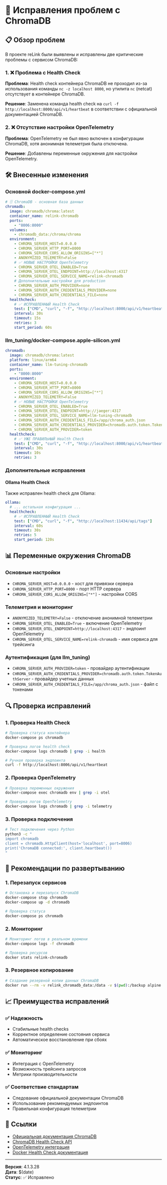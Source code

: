 # 🔧 Исправления проблем с ChromaDB

## 📋 Обзор проблем

В проекте reLink были выявлены и исправлены две критические проблемы с сервисом ChromaDB:

### 1. ❌ Проблема с Health Check
**Проблема**: Health check контейнера ChromaDB не проходил из-за использования команды `nc -z localhost 8000`, но утилита `nc` (netcat) отсутствует в контейнере ChromaDB.

**Решение**: Заменена команда health check на `curl -f http://localhost:8000/api/v1/heartbeat` в соответствии с официальной документацией ChromaDB.

### 2. ❌ Отсутствие настройки OpenTelemetry
**Проблема**: OpenTelemetry не был явно включен в конфигурации ChromaDB, хотя анонимная телеметрия была отключена.

**Решение**: Добавлены переменные окружения для настройки OpenTelemetry.

## 🛠️ Внесенные изменения

### Основной docker-compose.yml

```yaml
# 🗄️ ChromaDB - основная база данных
chromadb:
  image: chromadb/chroma:latest
  container_name: relink-chromadb
  ports:
    - "8006:8000"
  volumes:
    - chromadb_data:/chroma/chroma
  environment:
    - CHROMA_SERVER_HOST=0.0.0.0
    - CHROMA_SERVER_HTTP_PORT=8000
    - CHROMA_SERVER_CORS_ALLOW_ORIGINS=["*"]
    - ANONYMIZED_TELEMETRY=False
    # ✅ НОВЫЕ НАСТРОЙКИ OpenTelemetry
    - CHROMA_SERVER_OTEL_ENABLED=True
    - CHROMA_SERVER_OTEL_ENDPOINT=http://localhost:4317
    - CHROMA_SERVER_OTEL_SERVICE_NAME=relink-chromadb
    # Дополнительные настройки для production
    - CHROMA_SERVER_AUTH_PROVIDER=none
    - CHROMA_SERVER_AUTH_CREDENTIALS_PROVIDER=none
    - CHROMA_SERVER_AUTH_CREDENTIALS_FILE=none
  healthcheck:
    # ✅ ИСПРАВЛЕННЫЙ Health Check
    test: ["CMD", "curl", "-f", "http://localhost:8000/api/v1/heartbeat"]
    interval: 30s
    timeout: 15s
    retries: 3
    start_period: 60s
```

### llm_tuning/docker-compose.apple-silicon.yml

```yaml
chromadb:
  image: chromadb/chroma:latest
  platform: linux/arm64
  container_name: llm-tuning-chromadb
  ports:
    - "8000:8000"
  environment:
    - CHROMA_SERVER_HOST=0.0.0.0
    - CHROMA_SERVER_HTTP_PORT=8000
    - CHROMA_SERVER_CORS_ALLOW_ORIGINS=["*"]
    - ANONYMIZED_TELEMETRY=False
    # ✅ НОВЫЕ НАСТРОЙКИ OpenTelemetry
    - CHROMA_SERVER_OTEL_ENABLED=True
    - CHROMA_SERVER_OTEL_ENDPOINT=http://jaeger:4317
    - CHROMA_SERVER_OTEL_SERVICE_NAME=llm-tuning-chromadb
    - CHROMA_SERVER_AUTH_CREDENTIALS_FILE=/app/chroma_auth.json
    - CHROMA_SERVER_AUTH_CREDENTIALS_PROVIDER=chromadb.auth.token.TokenAuthServer
    - CHROMA_SERVER_AUTH_PROVIDER=token
  healthcheck:
    # ✅ УЖЕ ПРАВИЛЬНЫЙ Health Check
    test: ["CMD", "curl", "-f", "http://localhost:8000/api/v1/heartbeat"]
    interval: 30s
    timeout: 10s
    retries: 3
```

### Дополнительные исправления

#### Ollama Health Check
Также исправлен health check для Ollama:

```yaml
ollama:
  # ... остальная конфигурация ...
  healthcheck:
    # ✅ ИСПРАВЛЕННЫЙ Health Check
    test: ["CMD", "curl", "-f", "http://localhost:11434/api/tags"]
    interval: 60s
    timeout: 30s
    retries: 5
    start_period: 120s
```

## 📊 Переменные окружения ChromaDB

### Основные настройки
- `CHROMA_SERVER_HOST=0.0.0.0` - хост для привязки сервера
- `CHROMA_SERVER_HTTP_PORT=8000` - порт HTTP сервера
- `CHROMA_SERVER_CORS_ALLOW_ORIGINS=["*"]` - настройки CORS

### Телеметрия и мониторинг
- `ANONYMIZED_TELEMETRY=False` - отключение анонимной телеметрии
- `CHROMA_SERVER_OTEL_ENABLED=True` - включение OpenTelemetry
- `CHROMA_SERVER_OTEL_ENDPOINT=http://localhost:4317` - эндпоинт OpenTelemetry
- `CHROMA_SERVER_OTEL_SERVICE_NAME=relink-chromadb` - имя сервиса для трейсинга

### Аутентификация (для llm_tuning)
- `CHROMA_SERVER_AUTH_PROVIDER=token` - провайдер аутентификации
- `CHROMA_SERVER_AUTH_CREDENTIALS_PROVIDER=chromadb.auth.token.TokenAuthServer` - провайдер учетных данных
- `CHROMA_SERVER_AUTH_CREDENTIALS_FILE=/app/chroma_auth.json` - файл с токенами

## 🔍 Проверка исправлений

### 1. Проверка Health Check
```bash
# Проверка статуса контейнера
docker-compose ps chromadb

# Проверка логов health check
docker-compose logs chromadb | grep -i health

# Ручная проверка эндпоинта
curl -f http://localhost:8006/api/v1/heartbeat
```

### 2. Проверка OpenTelemetry
```bash
# Проверка переменных окружения
docker-compose exec chromadb env | grep -i otel

# Проверка логов OpenTelemetry
docker-compose logs chromadb | grep -i telemetry
```

### 3. Проверка подключения
```bash
# Тест подключения через Python
python3 -c "
import chromadb
client = chromadb.HttpClient(host='localhost', port=8006)
print('ChromaDB connected:', client.heartbeat())
"
```

## 🚀 Рекомендации по развертыванию

### 1. Перезапуск сервисов
```bash
# Остановка и перезапуск ChromaDB
docker-compose stop chromadb
docker-compose up -d chromadb

# Проверка статуса
docker-compose ps chromadb
```

### 2. Мониторинг
```bash
# Мониторинг логов в реальном времени
docker-compose logs -f chromadb

# Проверка ресурсов
docker stats relink-chromadb
```

### 3. Резервное копирование
```bash
# Создание резервной копии данных ChromaDB
docker run --rm -v relink_chromadb_data:/data -v $(pwd):/backup alpine tar czf /backup/chromadb_backup_$(date +%Y%m%d_%H%M%S).tar.gz -C /data .
```

## 📈 Преимущества исправлений

### ✅ Надежность
- Стабильные health checks
- Корректное определение состояния сервиса
- Автоматическое восстановление при сбоях

### ✅ Мониторинг
- Интеграция с OpenTelemetry
- Возможность трейсинга запросов
- Метрики производительности

### ✅ Соответствие стандартам
- Следование официальной документации ChromaDB
- Использование рекомендуемых эндпоинтов
- Правильная конфигурация телеметрии

## 🔗 Ссылки

- [Официальная документация ChromaDB](https://docs.trychroma.com/)
- [ChromaDB Health Check API](https://docs.trychroma.com/reference/rest-api#health-check)
- [OpenTelemetry интеграция](https://opentelemetry.io/)
- [Docker Health Check документация](https://docs.docker.com/engine/reference/builder/#healthcheck)

---

**Версия**: 4.1.3.28  
**Дата**: $(date)  
**Статус**: ✅ Исправлено 